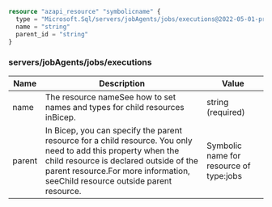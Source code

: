 ```terraform
resource "azapi_resource" "symbolicname" {
  type = "Microsoft.Sql/servers/jobAgents/jobs/executions@2022-05-01-preview"
  name = "string"
  parent_id = "string"
}

```

### servers/jobAgents/jobs/executions

| Name | Description | Value |
|-|-|-|
| name | The resource nameSee how to set names and types for child resources inBicep. | string (required) |
| parent | In Bicep, you can specify the parent resource for a child resource. You only need to add this property when the child resource is declared outside of the parent resource.For more information, seeChild resource outside parent resource. | Symbolic name for resource of type:jobs |


